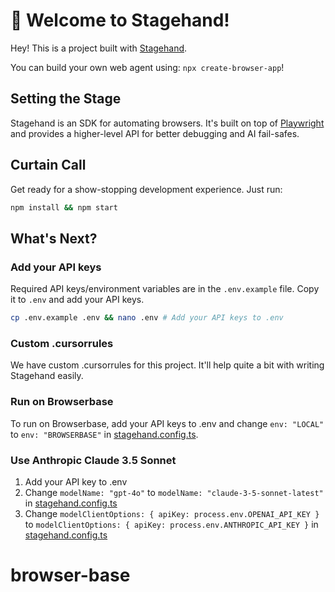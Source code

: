 # 🤘 Welcome to Stagehand!

Hey! This is a project built with [Stagehand](https://github.com/browserbase/stagehand).

You can build your own web agent using: `npx create-browser-app`!

## Setting the Stage

Stagehand is an SDK for automating browsers. It's built on top of [Playwright](https://playwright.dev/) and provides a higher-level API for better debugging and AI fail-safes.

## Curtain Call

Get ready for a show-stopping development experience. Just run:

```bash
npm install && npm start
```

## What's Next?

### Add your API keys

Required API keys/environment variables are in the `.env.example` file. Copy it to `.env` and add your API keys.

```bash
cp .env.example .env && nano .env # Add your API keys to .env
```

### Custom .cursorrules

We have custom .cursorrules for this project. It'll help quite a bit with writing Stagehand easily.

### Run on Browserbase

To run on Browserbase, add your API keys to .env and change `env: "LOCAL"` to `env: "BROWSERBASE"` in [stagehand.config.ts](stagehand.config.ts).

### Use Anthropic Claude 3.5 Sonnet

1. Add your API key to .env
2. Change `modelName: "gpt-4o"` to `modelName: "claude-3-5-sonnet-latest"` in [stagehand.config.ts](stagehand.config.ts)
3. Change `modelClientOptions: { apiKey: process.env.OPENAI_API_KEY }` to `modelClientOptions: { apiKey: process.env.ANTHROPIC_API_KEY }` in [stagehand.config.ts](stagehand.config.ts)
# browser-base

